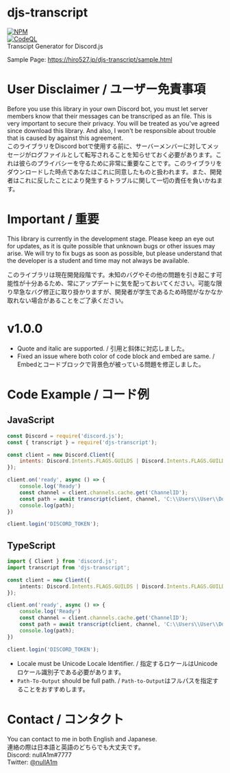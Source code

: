 # djs-transcript
[![NPM](https://nodei.co/npm/djs-transcript.png?downloads=true&downloadRank=true&stars=true)](https://nodei.co/npm/djs-transcript/)\
[![CodeQL](https://github.com/Hiro527/djs-transcript/actions/workflows/codeql-analysis.yml/badge.svg)](https://github.com/Hiro527/djs-transcript/actions/workflows/codeql-analysis.yml)\
Transcipt Generator for Discord.js

Sample Page: https://hiro527.jp/djs-transcript/sample.html

# User Disclaimer / ユーザー免責事項
 Before you use this library in your own Discord bot, you must let server members know that their messages can be transcriped as an file. This is very important to secure their privacy. You will be treated as you've agreed since download this library. And also, I won't be responsible about trouble that is caused by against this agreement.\
 このライブラリをDiscord botで使用する前に、サーバーメンバーに対してメッセージがログファイルとして転写されることを知らせておく必要があります。これは彼らのプライバシーを守るために非常に重要なことです。このライブラリをダウンロードした時点であなたはこれに同意したものと扱われます。また、開発者はこれに反したことにより発生するトラブルに関して一切の責任を負いかねます。

# Important / 重要
 This library is currently in the development stage. Please keep an eye out for updates, as it is quite possible that unknown bugs or other issues may arise. We will try to fix bugs as soon as possible, but please understand that the developer is a student and time may not always be available.

 このライブラリは現在開発段階です。未知のバグやその他の問題を引き起こす可能性が十分あるため、常にアップデートに気を配っておいてください。可能な限り早急なバグ修正に取り掛かりますが、開発者が学生であるため時間がなかなか取れない場合があることをご了承ください。

# v1.0.0
- Quote and italic are supported. / 引用と斜体に対応しました。
- Fixed an issue where both color of code block and embed are same. / Embedとコードブロックで背景色が被っている問題を修正しました。

# Code Example / コード例
## JavaScript
```js
const Discord = require('discord.js');
const { transcript } = require('djs-transcript');

const client = new Discord.Client({
    intents: Discord.Intents.FLAGS.GUILDS | Discord.Intents.FLAGS.GUILD_MESSAGES | Discord.Intents.FLAGS.GUILD_MEMBERS
});

client.on('ready', async () => {
    console.log('Ready')
    const channel = client.channels.cache.get('ChannelID');
    const path = await transcript(client, channel, 'C:\\Users\\User\\Documents\\Discord', 'en');
    console.log(path);
})

client.login('DISCORD_TOKEN');
```

## TypeScript
```ts
import { Client } from 'discord.js';
import transcript from 'djs-transcript';

const client = new Client({
    intents: Discord.Intents.FLAGS.GUILDS | Discord.Intents.FLAGS.GUILD_MESSAGES | Discord.Intents.FLAGS.GUILD_MEMBERS
});

client.on('ready', async () => {
    console.log('Ready')
    const channel = client.channels.cache.get('ChannelID');
    const path = await transcript(client, channel, 'C:\\Users\\User\\Documents\\Discord', 'en');
    console.log(path);
})

client.login('DISCORD_TOKEN');
```

- Locale must be Unicode Locale Identifier. / 指定するロケールはUnicodeロケール識別子である必要があります。
- `Path-To-Output` should be full path. / `Path-to-Output`はフルパスを指定することをおすすめします。

# Contact / コンタクト
You can contact to me in both English and Japanese.\
連絡の際は日本語と英語のどちらでも大丈夫です。\
Discord: nullA1m#7777\
Twitter: [@nullA1m](https://twitter.com/nullA1m)